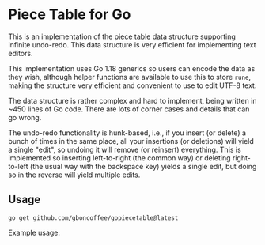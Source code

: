 # Piece Table for Go

This is an implementation of the
[piece table](https://en.wikipedia.org/wiki/Piece_table) data structure
supporting infinite undo-redo. This data structure is very efficient for
implementing text editors.

This implementation uses Go 1.18 generics so users can encode the data as they
wish, although helper functions are available to use this to store `rune`,
making the structure very efficient and convenient to use to edit UTF-8 text.

The data structure is rather complex and hard to implement, being written in
~450 lines of Go code. There are lots of corner cases and details that can go
wrong.

The undo-redo functionality is hunk-based, i.e., if you insert (or delete) a
bunch of times in the same place, all your insertions (or deletions) will yield
a single "edit", so undoing it will remove (or reinsert) everything. This is
implemented so inserting left-to-right (the common way) or deleting
right-to-left (the usual way with the backspace key) yields a single edit, but
doing so in the reverse will yield multiple edits.

## Usage

`go get github.com/gboncoffee/gopiecetable@latest`

Example usage:

```go

```
